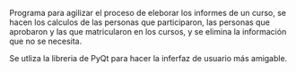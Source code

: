 Programa para agilizar el proceso de eleborar los informes de un curso, se hacen los calculos de las personas que participaron, las personas que aprobaron y las que matricularon en los cursos, y se elimina la información que no se necesita.

Se utliza la libreria de PyQt para hacer la inferfaz de usuario más amigable.
